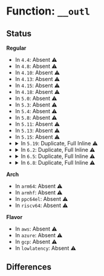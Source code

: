 # Function: <code>__outl</code>

## Status
<b>Regular</b>
<ul>
<li>
In <code>4.4</code>: Absent ⚠️
</li>
<li>
In <code>4.8</code>: Absent ⚠️
</li>
<li>
In <code>4.10</code>: Absent ⚠️
</li>
<li>
In <code>4.13</code>: Absent ⚠️
</li>
<li>
In <code>4.15</code>: Absent ⚠️
</li>
<li>
In <code>4.18</code>: Absent ⚠️
</li>
<li>
In <code>5.0</code>: Absent ⚠️
</li>
<li>
In <code>5.3</code>: Absent ⚠️
</li>
<li>
In <code>5.4</code>: Absent ⚠️
</li>
<li>
In <code>5.8</code>: Absent ⚠️
</li>
<li>
In <code>5.11</code>: Absent ⚠️
</li>
<li>
In <code>5.13</code>: Absent ⚠️
</li>
<li>
In <code>5.15</code>: Absent ⚠️
</li>
<li>
<details>
<summary>In <code>5.19</code>: Duplicate, Full Inline ⚠️</summary>

**Collision:** Static Duplication

**Inline:** Full

**Transformation:** False

**Instances:**

```
In arch/x86/xen/platform-pci-unplug.c (ffffffff8102cb2e)
Location: arch/x86/include/asm/shared/io.h:24
Inline: True
Inline callers:
  - arch/x86/xen/platform-pci-unplug.c:xen_unplug_emulated_devices
```
```
In lib/iomap.c (ffffffff816f2b70)
Location: arch/x86/include/asm/shared/io.h:24
Inline: True
Inline callers:
  - lib/iomap.c:iowrite64be_hi_lo
  - lib/iomap.c:iowrite64be_hi_lo
  - lib/iomap.c:iowrite64be_lo_hi
  - lib/iomap.c:iowrite64be_lo_hi
  - lib/iomap.c:iowrite64_hi_lo
  - lib/iomap.c:iowrite64_hi_lo
  - lib/iomap.c:iowrite64_lo_hi
  - lib/iomap.c:iowrite64_lo_hi
  - lib/iomap.c:iowrite32be
  - lib/iomap.c:iowrite32
```
```
In drivers/pci/pci-sysfs.c (ffffffff817cc512)
Location: arch/x86/include/asm/shared/io.h:24
Inline: True
```
```
In drivers/acpi/osl.c (ffffffff81822fad)
Location: arch/x86/include/asm/shared/io.h:24
Inline: True
```
```
In drivers/acpi/processor_throttling.c (ffffffff8188e157)
Location: arch/x86/include/asm/shared/io.h:24
Inline: True
Inline callers:
  - drivers/acpi/processor_throttling.c:acpi_processor_set_throttling_fadt
  - drivers/acpi/processor_throttling.c:acpi_processor_set_throttling_fadt
  - drivers/acpi/processor_throttling.c:acpi_processor_set_throttling_fadt
```
```
In drivers/tty/serial/8250/8250_pci.c (ffffffff8192966c)
Location: arch/x86/include/asm/shared/io.h:24
Inline: True
```
```
In drivers/usb/host/pci-quirks.c (ffffffff81acabd2)
Location: arch/x86/include/asm/shared/io.h:24
Inline: True
Inline callers:
  - drivers/usb/host/pci-quirks.c:usb_amd_quirk_pll
  - drivers/usb/host/pci-quirks.c:usb_amd_quirk_pll
  - drivers/usb/host/pci-quirks.c:usb_amd_quirk_pll
  - drivers/usb/host/pci-quirks.c:usb_amd_quirk_pll
  - drivers/usb/host/pci-quirks.c:usb_amd_quirk_pll
  - drivers/usb/host/pci-quirks.c:usb_amd_quirk_pll
  - drivers/usb/host/pci-quirks.c:usb_amd_quirk_pll
```
```
In drivers/usb/host/uhci-hcd.c (ffffffff81ae4989)
Location: arch/x86/include/asm/shared/io.h:24
Inline: True
Inline callers:
  - drivers/usb/host/uhci-hcd.c:uhci_pci_resume
  - drivers/usb/host/uhci-hcd.c:uhci_start
```
```
In drivers/platform/x86/pmc_atom.c (ffffffff81efd49f)
Location: arch/x86/include/asm/shared/io.h:24
Inline: True
Inline callers:
  - drivers/platform/x86/pmc_atom.c:pmc_power_off
```
```
In arch/x86/pci/direct.c (ffffffff834d01d0)
Location: arch/x86/include/asm/shared/io.h:24
Inline: True
Inline callers:
  - arch/x86/pci/direct.c:pci_check_type1
  - arch/x86/pci/direct.c:pci_check_type1
  - arch/x86/pci/direct.c:pci_conf2_write
  - arch/x86/pci/direct.c:pci_conf1_write
  - arch/x86/pci/direct.c:pci_conf1_write
  - arch/x86/pci/direct.c:pci_conf1_read
```
```
In arch/x86/pci/early.c (ffffffff81e41bc6)
Location: arch/x86/include/asm/shared/io.h:24
Inline: True
Inline callers:
  - arch/x86/pci/early.c:pci_early_find_cap
  - arch/x86/pci/early.c:pci_early_find_cap
  - arch/x86/pci/early.c:pci_early_find_cap
  - arch/x86/pci/early.c:pci_early_find_cap
  - arch/x86/pci/early.c:write_pci_config_16
  - arch/x86/pci/early.c:write_pci_config_byte
  - arch/x86/pci/early.c:write_pci_config
  - arch/x86/pci/early.c:write_pci_config
  - arch/x86/pci/early.c:read_pci_config
```
</details>
</li>
<li>
<details>
<summary>In <code>6.2</code>: Duplicate, Full Inline ⚠️</summary>

**Collision:** Static Duplication

**Inline:** Full

**Transformation:** False

**Instances:**

```
In arch/x86/xen/platform-pci-unplug.c (ffffffff81033cae)
Location: arch/x86/include/asm/shared/io.h:24
Inline: True
Inline callers:
  - arch/x86/xen/platform-pci-unplug.c:xen_unplug_emulated_devices
```
```
In lib/iomap.c (ffffffff817e49d0)
Location: arch/x86/include/asm/shared/io.h:24
Inline: True
Inline callers:
  - lib/iomap.c:iowrite64be_hi_lo
  - lib/iomap.c:iowrite64be_hi_lo
  - lib/iomap.c:iowrite64be_lo_hi
  - lib/iomap.c:iowrite64be_lo_hi
  - lib/iomap.c:iowrite64_hi_lo
  - lib/iomap.c:iowrite64_hi_lo
  - lib/iomap.c:iowrite64_lo_hi
  - lib/iomap.c:iowrite64_lo_hi
  - lib/iomap.c:iowrite32be
  - lib/iomap.c:iowrite32
```
```
In drivers/pci/pci-sysfs.c (ffffffff818ea732)
Location: arch/x86/include/asm/shared/io.h:24
Inline: True
```
```
In drivers/acpi/osl.c (ffffffff8195407d)
Location: arch/x86/include/asm/shared/io.h:24
Inline: True
```
```
In drivers/acpi/processor_throttling.c (ffffffff819d57cb)
Location: arch/x86/include/asm/shared/io.h:24
Inline: True
Inline callers:
  - drivers/acpi/processor_throttling.c:acpi_processor_set_throttling_fadt
  - drivers/acpi/processor_throttling.c:acpi_processor_set_throttling_fadt
  - drivers/acpi/processor_throttling.c:acpi_processor_set_throttling_fadt
```
```
In drivers/tty/serial/8250/8250_pci.c (ffffffff81a86088)
Location: arch/x86/include/asm/shared/io.h:24
Inline: True
```
```
In drivers/usb/host/pci-quirks.c (ffffffff81c55212)
Location: arch/x86/include/asm/shared/io.h:24
Inline: True
Inline callers:
  - drivers/usb/host/pci-quirks.c:usb_amd_quirk_pll
  - drivers/usb/host/pci-quirks.c:usb_amd_quirk_pll
  - drivers/usb/host/pci-quirks.c:usb_amd_quirk_pll
  - drivers/usb/host/pci-quirks.c:usb_amd_quirk_pll
  - drivers/usb/host/pci-quirks.c:usb_amd_quirk_pll
  - drivers/usb/host/pci-quirks.c:usb_amd_quirk_pll
  - drivers/usb/host/pci-quirks.c:usb_amd_quirk_pll
```
```
In drivers/usb/host/uhci-hcd.c (ffffffff81c70549)
Location: arch/x86/include/asm/shared/io.h:24
Inline: True
Inline callers:
  - drivers/usb/host/uhci-hcd.c:uhci_pci_resume
  - drivers/usb/host/uhci-hcd.c:uhci_start
```
```
In drivers/platform/x86/pmc_atom.c (ffffffff81d70cd0)
Location: arch/x86/include/asm/shared/io.h:24
Inline: True
Inline callers:
  - drivers/platform/x86/pmc_atom.c:pmc_power_off
```
```
In arch/x86/pci/direct.c (ffffffff83f1404f)
Location: arch/x86/include/asm/shared/io.h:24
Inline: True
Inline callers:
  - arch/x86/pci/direct.c:pci_check_type1
  - arch/x86/pci/direct.c:pci_check_type1
  - arch/x86/pci/direct.c:pci_conf2_write
  - arch/x86/pci/direct.c:pci_conf1_write
  - arch/x86/pci/direct.c:pci_conf1_write
  - arch/x86/pci/direct.c:pci_conf1_read
```
```
In arch/x86/pci/early.c (ffffffff8201c2b6)
Location: arch/x86/include/asm/shared/io.h:24
Inline: True
Inline callers:
  - arch/x86/pci/early.c:pci_early_find_cap
  - arch/x86/pci/early.c:pci_early_find_cap
  - arch/x86/pci/early.c:pci_early_find_cap
  - arch/x86/pci/early.c:pci_early_find_cap
  - arch/x86/pci/early.c:write_pci_config_16
  - arch/x86/pci/early.c:write_pci_config_byte
  - arch/x86/pci/early.c:write_pci_config
  - arch/x86/pci/early.c:write_pci_config
  - arch/x86/pci/early.c:read_pci_config
```
</details>
</li>
<li>
<details>
<summary>In <code>6.5</code>: Duplicate, Full Inline ⚠️</summary>

**Collision:** Static Duplication

**Inline:** Full

**Transformation:** False

**Instances:**

```
In arch/x86/xen/platform-pci-unplug.c (ffffffff81033c3e)
Location: arch/x86/include/asm/shared/io.h:24
Inline: True
Inline callers:
  - arch/x86/xen/platform-pci-unplug.c:xen_unplug_emulated_devices
```
```
In lib/iomap.c (ffffffff81824a10)
Location: arch/x86/include/asm/shared/io.h:24
Inline: True
Inline callers:
  - lib/iomap.c:iowrite64be_hi_lo
  - lib/iomap.c:iowrite64be_hi_lo
  - lib/iomap.c:iowrite64be_lo_hi
  - lib/iomap.c:iowrite64be_lo_hi
  - lib/iomap.c:iowrite64_hi_lo
  - lib/iomap.c:iowrite64_hi_lo
  - lib/iomap.c:iowrite64_lo_hi
  - lib/iomap.c:iowrite64_lo_hi
  - lib/iomap.c:iowrite32be
  - lib/iomap.c:iowrite32
```
```
In drivers/pci/pci-sysfs.c (ffffffff8192dca5)
Location: arch/x86/include/asm/shared/io.h:24
Inline: True
```
```
In drivers/acpi/osl.c (ffffffff8199a48d)
Location: arch/x86/include/asm/shared/io.h:24
Inline: True
```
```
In drivers/acpi/processor_throttling.c (ffffffff81a1d11b)
Location: arch/x86/include/asm/shared/io.h:24
Inline: True
Inline callers:
  - drivers/acpi/processor_throttling.c:acpi_processor_set_throttling_fadt
  - drivers/acpi/processor_throttling.c:acpi_processor_set_throttling_fadt
  - drivers/acpi/processor_throttling.c:acpi_processor_set_throttling_fadt
```
```
In drivers/tty/serial/8250/8250_pci.c (ffffffff81ad1758)
Location: arch/x86/include/asm/shared/io.h:24
Inline: True
```
```
In drivers/usb/host/pci-quirks.c (ffffffff81cbc792)
Location: arch/x86/include/asm/shared/io.h:24
Inline: True
Inline callers:
  - drivers/usb/host/pci-quirks.c:usb_amd_quirk_pll
  - drivers/usb/host/pci-quirks.c:usb_amd_quirk_pll
  - drivers/usb/host/pci-quirks.c:usb_amd_quirk_pll
  - drivers/usb/host/pci-quirks.c:usb_amd_quirk_pll
  - drivers/usb/host/pci-quirks.c:usb_amd_quirk_pll
  - drivers/usb/host/pci-quirks.c:usb_amd_quirk_pll
  - drivers/usb/host/pci-quirks.c:usb_amd_quirk_pll
```
```
In drivers/usb/host/uhci-hcd.c (ffffffff81cd7b3a)
Location: arch/x86/include/asm/shared/io.h:24
Inline: True
Inline callers:
  - drivers/usb/host/uhci-hcd.c:uhci_pci_resume
  - drivers/usb/host/uhci-hcd.c:uhci_start
```
```
In drivers/platform/x86/pmc_atom.c (ffffffff81dde990)
Location: arch/x86/include/asm/shared/io.h:24
Inline: True
Inline callers:
  - drivers/platform/x86/pmc_atom.c:pmc_power_off
```
```
In arch/x86/pci/direct.c (ffffffff8373a7cf)
Location: arch/x86/include/asm/shared/io.h:24
Inline: True
Inline callers:
  - arch/x86/pci/direct.c:pci_check_type1
  - arch/x86/pci/direct.c:pci_check_type1
  - arch/x86/pci/direct.c:pci_conf2_write
  - arch/x86/pci/direct.c:pci_conf1_write
  - arch/x86/pci/direct.c:pci_conf1_write
  - arch/x86/pci/direct.c:pci_conf1_read
```
```
In arch/x86/pci/early.c (ffffffff8209c956)
Location: arch/x86/include/asm/shared/io.h:24
Inline: True
Inline callers:
  - arch/x86/pci/early.c:pci_early_find_cap
  - arch/x86/pci/early.c:pci_early_find_cap
  - arch/x86/pci/early.c:pci_early_find_cap
  - arch/x86/pci/early.c:pci_early_find_cap
  - arch/x86/pci/early.c:write_pci_config_16
  - arch/x86/pci/early.c:write_pci_config_byte
  - arch/x86/pci/early.c:write_pci_config
  - arch/x86/pci/early.c:write_pci_config
  - arch/x86/pci/early.c:read_pci_config
```
</details>
</li>
<li>
<details>
<summary>In <code>6.8</code>: Duplicate, Full Inline ⚠️</summary>

**Collision:** Static Duplication

**Inline:** Full

**Transformation:** False

**Instances:**

```
In arch/x86/xen/platform-pci-unplug.c (ffffffff81039f3e)
Location: arch/x86/include/asm/shared/io.h:24
Inline: True
Inline callers:
  - arch/x86/xen/platform-pci-unplug.c:xen_unplug_emulated_devices
```
```
In lib/iomap.c (ffffffff81876420)
Location: arch/x86/include/asm/shared/io.h:24
Inline: True
Inline callers:
  - lib/iomap.c:iowrite64be_hi_lo
  - lib/iomap.c:iowrite64be_hi_lo
  - lib/iomap.c:iowrite64be_lo_hi
  - lib/iomap.c:iowrite64be_lo_hi
  - lib/iomap.c:iowrite64_hi_lo
  - lib/iomap.c:iowrite64_hi_lo
  - lib/iomap.c:iowrite64_lo_hi
  - lib/iomap.c:iowrite64_lo_hi
  - lib/iomap.c:iowrite32be
  - lib/iomap.c:iowrite32
```
```
In drivers/pci/pci-sysfs.c (ffffffff81976625)
Location: arch/x86/include/asm/shared/io.h:24
Inline: True
```
```
In drivers/acpi/osl.c (ffffffff819e290d)
Location: arch/x86/include/asm/shared/io.h:24
Inline: True
```
```
In drivers/acpi/processor_throttling.c (ffffffff81a6842b)
Location: arch/x86/include/asm/shared/io.h:24
Inline: True
Inline callers:
  - drivers/acpi/processor_throttling.c:acpi_processor_set_throttling_fadt
  - drivers/acpi/processor_throttling.c:acpi_processor_set_throttling_fadt
  - drivers/acpi/processor_throttling.c:acpi_processor_set_throttling_fadt
```
```
In drivers/tty/serial/8250/8250_pci.c (ffffffff81b255b8)
Location: arch/x86/include/asm/shared/io.h:24
Inline: True
```
```
In drivers/usb/host/pci-quirks.c (ffffffff81d71502)
Location: arch/x86/include/asm/shared/io.h:24
Inline: True
Inline callers:
  - drivers/usb/host/pci-quirks.c:usb_amd_quirk_pll
  - drivers/usb/host/pci-quirks.c:usb_amd_quirk_pll
  - drivers/usb/host/pci-quirks.c:usb_amd_quirk_pll
  - drivers/usb/host/pci-quirks.c:usb_amd_quirk_pll
  - drivers/usb/host/pci-quirks.c:usb_amd_quirk_pll
  - drivers/usb/host/pci-quirks.c:usb_amd_quirk_pll
  - drivers/usb/host/pci-quirks.c:usb_amd_quirk_pll
```
```
In drivers/usb/host/uhci-hcd.c (ffffffff81d8cb4a)
Location: arch/x86/include/asm/shared/io.h:24
Inline: True
Inline callers:
  - drivers/usb/host/uhci-hcd.c:uhci_pci_resume
  - drivers/usb/host/uhci-hcd.c:uhci_start
```
```
In drivers/platform/x86/pmc_atom.c (ffffffff81e948a0)
Location: arch/x86/include/asm/shared/io.h:24
Inline: True
Inline callers:
  - drivers/platform/x86/pmc_atom.c:pmc_power_off
```
```
In arch/x86/pci/direct.c (ffffffff8396f04f)
Location: arch/x86/include/asm/shared/io.h:24
Inline: True
Inline callers:
  - arch/x86/pci/direct.c:pci_check_type1
  - arch/x86/pci/direct.c:pci_check_type1
  - arch/x86/pci/direct.c:pci_conf2_write
  - arch/x86/pci/direct.c:pci_conf1_write
  - arch/x86/pci/direct.c:pci_conf1_write
  - arch/x86/pci/direct.c:pci_conf1_read
```
```
In arch/x86/pci/early.c (ffffffff82174136)
Location: arch/x86/include/asm/shared/io.h:24
Inline: True
Inline callers:
  - arch/x86/pci/early.c:pci_early_find_cap
  - arch/x86/pci/early.c:pci_early_find_cap
  - arch/x86/pci/early.c:pci_early_find_cap
  - arch/x86/pci/early.c:pci_early_find_cap
  - arch/x86/pci/early.c:write_pci_config_16
  - arch/x86/pci/early.c:write_pci_config_byte
  - arch/x86/pci/early.c:write_pci_config
  - arch/x86/pci/early.c:write_pci_config
  - arch/x86/pci/early.c:read_pci_config
```
</details>
</li>
</ul>
<b>Arch</b>
<ul>
<li>
In <code>arm64</code>: Absent ⚠️
</li>
<li>
In <code>armhf</code>: Absent ⚠️
</li>
<li>
In <code>ppc64el</code>: Absent ⚠️
</li>
<li>
In <code>riscv64</code>: Absent ⚠️
</li>
</ul>
<b>Flavor</b>
<ul>
<li>
In <code>aws</code>: Absent ⚠️
</li>
<li>
In <code>azure</code>: Absent ⚠️
</li>
<li>
In <code>gcp</code>: Absent ⚠️
</li>
<li>
In <code>lowlatency</code>: Absent ⚠️
</li>
</ul>

## Differences
